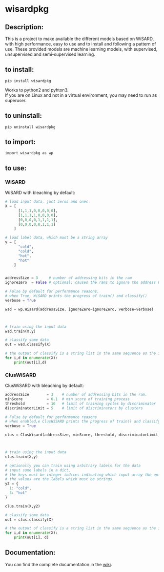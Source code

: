# wisardpkg

## Description:
This is a project to make available the different models based on WiSARD,
with high performance, easy to use and to install and following a pattern of use.
These provided models are machine learning models,
with supervised, unsupervised and semi-supervised learning.

## to install:
```
pip install wisardpkg
```
Works to python2 and pyhton3.  
If you are on Linux and not in a virtual environment, you may need to run as superuser.


## to uninstall:
```
pip uninstall wisardpkg
```

## to import:
```
import wisardpkg as wp
```

## to use:
### WiSARD

WiSARD with bleaching by default:
```python
# load input data, just zeros and ones  
X = [
      [1,1,1,0,0,0,0,0],
      [1,1,1,1,0,0,0,0],
      [0,0,0,0,1,1,1,1],
      [0,0,0,0,0,1,1,1]
    ]

# load label data, which must be a string array
y = [
      "cold",
      "cold",
      "hot",
      "hot"
    ]


addressSize = 3     # number of addressing bits in the ram
ignoreZero  = False # optional; causes the rams to ignore the address 0

# False by default for performance reasons,
# when True, WiSARD prints the progress of train() and classify()
verbose = True

wsd = wp.Wisard(addressSize, ignoreZero=ignoreZero, verbose=verbose)



# train using the input data
wsd.train(X,y)

# classify some data
out = wsd.classify(X)

# the output of classify is a string list in the same sequence as the input
for i,d in enumerate(X):
    print(out[i],d)
```

### ClusWiSARD

ClusWiSARD with bleaching by default:
```python
addressSize        = 3    # number of addressing bits in the ram.
minScore           = 0.1  # min score of training process
threshold          = 10   # limit of training cycles by discriminator
discriminatorLimit = 5    # limit of discriminators by clusters

# False by default for performance reasons
# when enabled,e ClusWiSARD prints the progress of train() and classify()
verbose = True

clus = ClusWisard(addressSize, minScore, threshold, discriminatorLimit, verbose=True)



# train using the input data
clus.train(X,y)

# optionally you can train using arbitrary labels for the data
# input some labels in a dict,
# the keys must be integer indices indicating which input array the entry is associated to,
# the values are the labels which must be strings
y2 = {
  1: "cold",
  3: "hot"
}

clus.train(X,y2)

# classify some data
out = clus.classify(X)

# the output of classify is a string list in the same sequence as the input
for i,d in enumerate(X):
    print(out[i], d)
```

## Documentation:
You can find the complete documentation in the [wiki](https://github.com/aluiziolimafilho/wisardpkg/wiki).
